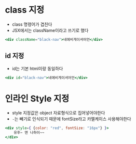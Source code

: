 # class 지정

- class 명령어가 겹친다
- JSX에서는 className이라고 쓰기로 했다

```jsx
<div className="black-nav">네에비게이셔어언</div>
```

## id 지정

- id는 기본 html이랑 동일하다

```jsx
<div id="black-nav">네에비게이셔어언</div>
```

# 인라인 Style 지정

- style 지정값은 object 자료형식으로 집어넣어야한다
- `-`는 빼기로 인식되기 때문에 fontSize라고 카멜케이스 사용해야한다

```jsx
<div style={ {color: "red", fontSize: "16px"} }>
	유후~ 앤 나하이~~
</div>
```
